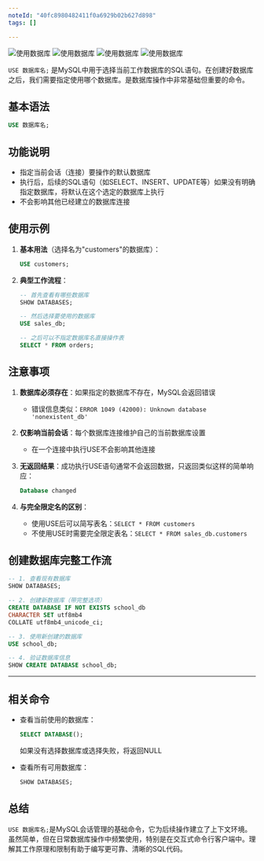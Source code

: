 ```yaml
---
noteId: "40fc8980482411f0a6929b02b627d898"
tags: []

---
```



![使用数据库](../images/122.jpeg) 
![使用数据库](../images/123.jpeg) 
![使用数据库](../images/124.jpeg) 
![使用数据库](../images/125.jpeg) 


`USE 数据库名;` 是MySQL中用于选择当前工作数据库的SQL语句。在创建好数据库之后，我们需要指定使用哪个数据库。是数据库操作中非常基础但重要的命令。

## 基本语法

```sql
USE 数据库名;
```

## 功能说明

- 指定当前会话（连接）要操作的默认数据库
- 执行后，后续的SQL语句（如SELECT、INSERT、UPDATE等）如果没有明确指定数据库，将默认在这个选定的数据库上执行
- 不会影响其他已经建立的数据库连接

## 使用示例

1. **基本用法**（选择名为"customers"的数据库）：
   ```sql
   USE customers;
   ```

2. **典型工作流程**：
   ```sql
   -- 首先查看有哪些数据库
   SHOW DATABASES;
   
   -- 然后选择要使用的数据库
   USE sales_db;
   
   -- 之后可以不指定数据库名直接操作表
   SELECT * FROM orders;
   ```

## 注意事项

1. **数据库必须存在**：如果指定的数据库不存在，MySQL会返回错误
      - 错误信息类似：`ERROR 1049 (42000): Unknown database 'nonexistent_db'`

2. **仅影响当前会话**：每个数据库连接维护自己的当前数据库设置
      - 在一个连接中执行USE不会影响其他连接

3. **无返回结果**：成功执行USE语句通常不会返回数据，只返回类似这样的简单响应：
   ```sql
   Database changed
   ```

4. **与完全限定名的区别**：
      - 使用USE后可以简写表名：`SELECT * FROM customers`
      - 不使用USE时需要完全限定表名：`SELECT * FROM sales_db.customers`


## 创建数据库完整工作流

```sql
-- 1. 查看现有数据库
SHOW DATABASES;

-- 2. 创建新数据库（带完整选项）
CREATE DATABASE IF NOT EXISTS school_db
CHARACTER SET utf8mb4
COLLATE utf8mb4_unicode_ci;

-- 3. 使用新创建的数据库
USE school_db;

-- 4. 验证数据库信息
SHOW CREATE DATABASE school_db;
```

---

## 相关命令

- 查看当前使用的数据库：
  ```sql
  SELECT DATABASE();
  ```
  如果没有选择数据库或选择失败，将返回NULL

- 查看所有可用数据库：
  ```sql
  SHOW DATABASES;
  ```

## 总结

`USE 数据库名;`是MySQL会话管理的基础命令，它为后续操作建立了上下文环境。虽然简单，但在日常数据库操作中频繁使用，特别是在交互式命令行客户端中。理解其工作原理和限制有助于编写更可靠、清晰的SQL代码。



